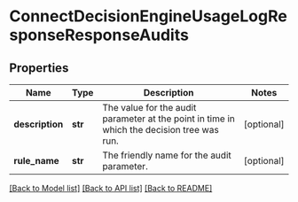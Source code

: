 # ConnectDecisionEngineUsageLogResponseResponseAudits

## Properties
Name | Type | Description | Notes
------------ | ------------- | ------------- | -------------
**description** | **str** | The value for the audit parameter at the point in time in which the decision tree was run. | [optional] 
**rule_name** | **str** | The friendly name for the audit parameter. | [optional] 

[[Back to Model list]](../README.md#documentation-for-models) [[Back to API list]](../README.md#documentation-for-api-endpoints) [[Back to README]](../README.md)

